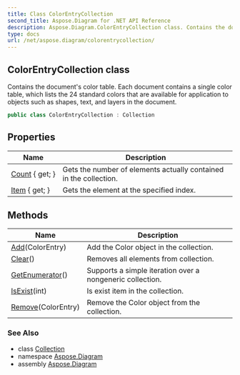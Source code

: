 ```yaml
---
title: Class ColorEntryCollection
second_title: Aspose.Diagram for .NET API Reference
description: Aspose.Diagram.ColorEntryCollection class. Contains the documents color table. Each document contains a single color table which lists the 24 standard colors that are available for application to objects such as shapes text and layers in the document
type: docs
url: /net/aspose.diagram/colorentrycollection/
---
```

## ColorEntryCollection class

Contains the document's color table. Each document contains a single color table, which lists the 24 standard colors that are available for application to objects such as shapes, text, and layers in the document.

```csharp
public class ColorEntryCollection : Collection
```

## Properties

| Name | Description |
| --- | --- |
| [Count](../../aspose.diagram/collection/count/) { get; } | Gets the number of elements actually contained in the collection. |
| [Item](../../aspose.diagram/colorentrycollection/item/) { get; } | Gets the element at the specified index. |

## Methods

| Name | Description |
| --- | --- |
| [Add](../../aspose.diagram/colorentrycollection/add/)(ColorEntry) | Add the Color object in the collection. |
| [Clear](../../aspose.diagram/collection/clear/)() | Removes all elements from collection. |
| [GetEnumerator](../../aspose.diagram/collection/getenumerator/)() | Supports a simple iteration over a nongeneric collection. |
| [IsExist](../../aspose.diagram/collection/isexist/)(int) | Is exist item in the collection. |
| [Remove](../../aspose.diagram/colorentrycollection/remove/)(ColorEntry) | Remove the Color object from the collection. |

### See Also

* class [Collection](../collection/)
* namespace [Aspose.Diagram](../../aspose.diagram/)
* assembly [Aspose.Diagram](../../)



